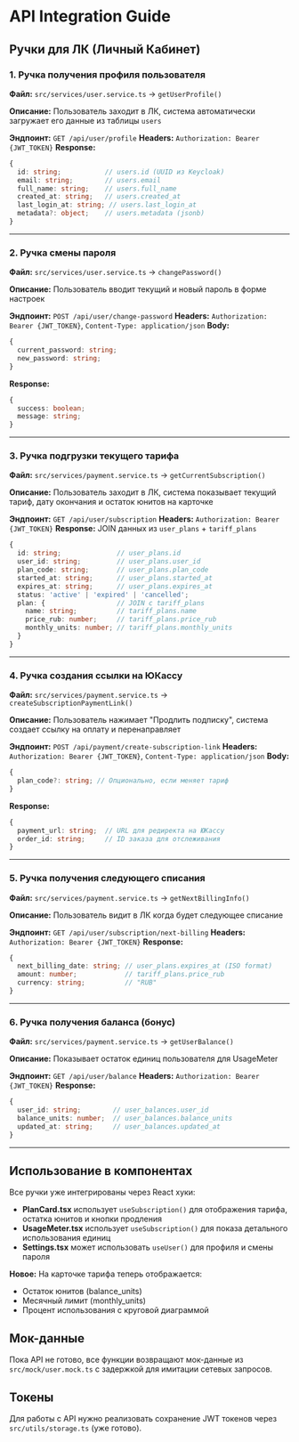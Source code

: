 # API Integration Guide

## Ручки для ЛК (Личный Кабинет)

### 1. Ручка получения профиля пользователя
**Файл:** `src/services/user.service.ts` → `getUserProfile()`

**Описание:** Пользователь заходит в ЛК, система автоматически загружает его данные из таблицы `users`

**Эндпоинт:** `GET /api/user/profile`
**Headers:** `Authorization: Bearer {JWT_TOKEN}`
**Response:**
```typescript
{
  id: string;           // users.id (UUID из Keycloak)
  email: string;        // users.email
  full_name: string;    // users.full_name
  created_at: string;   // users.created_at
  last_login_at: string; // users.last_login_at
  metadata?: object;    // users.metadata (jsonb)
}
```

---

### 2. Ручка смены пароля
**Файл:** `src/services/user.service.ts` → `changePassword()`

**Описание:** Пользователь вводит текущий и новый пароль в форме настроек

**Эндпоинт:** `POST /api/user/change-password`
**Headers:** `Authorization: Bearer {JWT_TOKEN}`, `Content-Type: application/json`
**Body:**
```typescript
{
  current_password: string;
  new_password: string;
}
```
**Response:**
```typescript
{
  success: boolean;
  message: string;
}
```

---

### 3. Ручка подгрузки текущего тарифа
**Файл:** `src/services/payment.service.ts` → `getCurrentSubscription()`

**Описание:** Пользователь заходит в ЛК, система показывает текущий тариф, дату окончания и остаток юнитов на карточке

**Эндпоинт:** `GET /api/user/subscription`
**Headers:** `Authorization: Bearer {JWT_TOKEN}`
**Response:** JOIN данных из `user_plans` + `tariff_plans`
```typescript
{
  id: string;              // user_plans.id
  user_id: string;         // user_plans.user_id
  plan_code: string;       // user_plans.plan_code
  started_at: string;      // user_plans.started_at
  expires_at: string;      // user_plans.expires_at
  status: 'active' | 'expired' | 'cancelled';
  plan: {                  // JOIN с tariff_plans
    name: string;          // tariff_plans.name
    price_rub: number;     // tariff_plans.price_rub
    monthly_units: number; // tariff_plans.monthly_units
  }
}
```

---

### 4. Ручка создания ссылки на ЮКассу
**Файл:** `src/services/payment.service.ts` → `createSubscriptionPaymentLink()`

**Описание:** Пользователь нажимает "Продлить подписку", система создает ссылку на оплату и перенаправляет

**Эндпоинт:** `POST /api/payment/create-subscription-link`
**Headers:** `Authorization: Bearer {JWT_TOKEN}`, `Content-Type: application/json`
**Body:**
```typescript
{
  plan_code?: string; // Опционально, если меняет тариф
}
```
**Response:**
```typescript
{
  payment_url: string;  // URL для редиректа на ЮКассу
  order_id: string;     // ID заказа для отслеживания
}
```

---

### 5. Ручка получения следующего списания
**Файл:** `src/services/payment.service.ts` → `getNextBillingInfo()`

**Описание:** Пользователь видит в ЛК когда будет следующее списание

**Эндпоинт:** `GET /api/user/subscription/next-billing`
**Headers:** `Authorization: Bearer {JWT_TOKEN}`
**Response:**
```typescript
{
  next_billing_date: string; // user_plans.expires_at (ISO format)
  amount: number;            // tariff_plans.price_rub
  currency: string;          // "RUB"
}
```

---

### 6. Ручка получения баланса (бонус)
**Файл:** `src/services/payment.service.ts` → `getUserBalance()`

**Описание:** Показывает остаток единиц пользователя для UsageMeter

**Эндпоинт:** `GET /api/user/balance`
**Headers:** `Authorization: Bearer {JWT_TOKEN}`
**Response:**
```typescript
{
  user_id: string;        // user_balances.user_id
  balance_units: number;  // user_balances.balance_units
  updated_at: string;     // user_balances.updated_at
}
```

---

## Использование в компонентах

Все ручки уже интегрированы через React хуки:

- **PlanCard.tsx** использует `useSubscription()` для отображения тарифа, остатка юнитов и кнопки продления
- **UsageMeter.tsx** использует `useSubscription()` для показа детального использования единиц
- **Settings.tsx** может использовать `useUser()` для профиля и смены пароля

**Новое:** На карточке тарифа теперь отображается:
- Остаток юнитов (balance_units)
- Месячный лимит (monthly_units) 
- Процент использования с круговой диаграммой

## Мок-данные

Пока API не готово, все функции возвращают мок-данные из `src/mock/user.mock.ts` с задержкой для имитации сетевых запросов.

## Токены

Для работы с API нужно реализовать сохранение JWT токенов через `src/utils/storage.ts` (уже готово).
